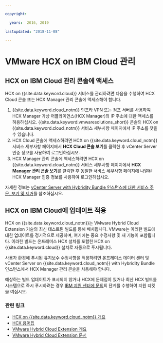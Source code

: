 ```yaml
---

copyright:

  years:  2016, 2019

lastupdated: "2018-11-08"

---
```


# VMware HCX on IBM Cloud 관리

## HCX on IBM Cloud 관리 콘솔에 액세스

HCX on {{site.data.keyword.cloud}} 서비스를 관리하려면 다음을 수행하여 HCX Cloud 콘솔 또는 HCX Manager 관리 콘솔에 액세스해야 합니다.
1. {{site.data.keyword.cloud_notm}} 인프라 VPN 또는 점프 서버를 사용하여 HCX Manager 가상 어플라이언스(HCX Manager)의 IP 주소에 대한 액세스를 허용하십시오. {{site.data.keyword.vmwaresolutions_short}} 콘솔의 HCX on {{site.data.keyword.cloud_notm}} 서비스 세부사항 페이지에서 IP 주소를 찾을 수 있습니다.
2. HCX Cloud 콘솔에 액세스하려면 HCX on {{site.data.keyword.cloud_notm}} 서비스 세부사항 페이지에서 **HCX Cloud 콘솔 보기**를 클릭한 후 vCenter Server 인증 정보를 사용하여 로그인하십시오.
3. HCX Manager 관리 콘솔에 액세스하려면 HCX on {{site.data.keyword.cloud_notm}} 서비스 세부사항 페이지에서 **HCX Manager 관리 콘솔 보기**를 클릭한 후 동일한 서비스 세부사항 페이지에 나열된 HCX Manager 인증 정보를 사용하여 로그인하십시오.

자세한 정보는 [vCenter Server with Hybridity Bundle 인스턴스에 대한 서비스 주문, 보기 및 제거](../vcenter/vc_hybrid_addingremovingservices.html)를 참조하십시오.

## HCX on IBM Cloud에 업데이트 적용

HCX on {{site.data.keyword.cloud_notm}}는 VMware Hybrid Cloud Extension 기술의 최신 테스트된 빌드를 통해 배치됩니다. VMware는 이러한 빌드에 대한 업데이트를 정기적으로 제공하며, 여기에는 중요 수정사항 및 새 기능이 포함됩니다. 이러한 빌드는 온프레미스 HCX 설치를 포함한 HCX on {{site.data.keyword.cloud}} 설치로 자동으로 푸시됩니다.

사용자 환경에 푸시된 유지보수 수정사항을 적용하려면 온프레미스 데이터 센터 및 vCenter Server on {{site.data.keyword.cloud_notm}} with Hybridity Bundle 인스턴스에서 HCX Manager 관리 콘솔을 사용해야 합니다.

예상하는 빌드 업데이트가 표시되지 않거나 HCX에 문제점이 있거나 최신 HCX 빌드를 시스템으로 즉시 푸시하려는 경우 [IBM 지원 센터에 문의](../vmonic/trbl_support.html)의 단계를 수행하여 지원 티켓을 여십시오.

### 관련 링크

* [HCX on {{site.data.keyword.cloud_notm}} 개요](hcx_considerations.html)
* [HCX 용어집](hcx_glossary.html)
* [VMware Hybrid Cloud Extension 개요](https://cloud.vmware.com/vmware-hcx)
* [VMware Hybrid Cloud Extension 문서](https://cloud.vmware.com/vmware-hcx/resources)
